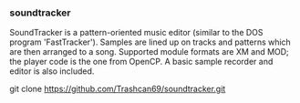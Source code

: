 ### soundtracker

SoundTracker is a pattern-oriented music editor (similar to the DOS
program 'FastTracker'). Samples are lined up on tracks and patterns
which are then arranged to a song. Supported module formats are XM and
MOD; the player code is the one from OpenCP. A basic sample recorder
and editor is also included.

git clone https://github.com/Trashcan69/soundtracker.git
